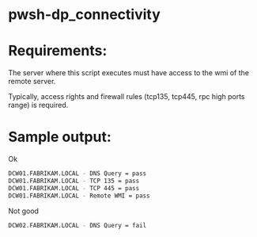 # pwsh-dp_connectivity
# Requirements:
The server where this script executes must have access to the wmi of the remote server.

Typically, access rights and firewall rules (tcp135, tcp445, rpc high ports range) is required.

# Sample output:
Ok
```sh
DCW01.FABRIKAM.LOCAL - DNS Query = pass
DCW01.FABRIKAM.LOCAL - TCP 135 = pass
DCW01.FABRIKAM.LOCAL - TCP 445 = pass
DCW01.FABRIKAM.LOCAL - Remote WMI = pass
```

Not good
```sh
DCW02.FABRIKAM.LOCAL - DNS Query = fail
```
